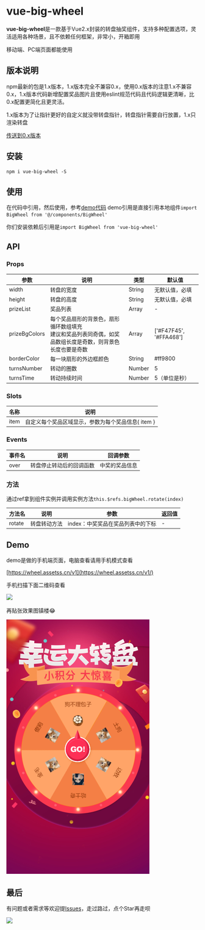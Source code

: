 # vue-big-wheel

**vue-big-wheel**是一款基于Vue2.x封装的转盘抽奖组件，支持多种配置选项，灵活适用各种场景，且不依赖任何框架，非常小，开箱即用

移动端、PC端页面都能使用

## 版本说明

npm最新的包是1.x版本，1.x版本完全不兼容0.x，使用0.x版本的注意1.x不兼容0.x，1.x版本代码新增配置奖品图片且使用eslint规范代码且代码逻辑更清晰，比0.x配置更简化且更灵活。

1.x版本为了让指针更好的自定义就没带转盘指针，转盘指针需要自行放置，1.x只渲染转盘

[传送到0.x版本](https://github.com/iamobj/vue-big-wheel/tree/0.x)

## 安装

```
npm i vue-big-wheel -S
```

## 使用

在代码中引用，然后使用，参考[demo代码](https://github.com/iamobj/vue-big-wheel/blob/1.x/src/App.vue)
demo引用是直接引用本地组件`import BigWheel from '@/components/BigWheel'`

你们安装依赖后引用是`import BigWheel from 'vue-big-wheel'`

## API

### Props

| 参数          | 说明                                                         | 类型   | 默认值                 |
| ------------- | ------------------------------------------------------------ | ------ | ---------------------- |
| width         | 转盘的宽度                                                   | String | 无默认值，必填         |
| height        | 转盘的高度                                                   | String | 无默认值，必填         |
| prizeList     | 奖品列表                                                     | Array  | -                      |
| prizeBgColors | 每个奖品扇形的背景色，扇形循环数组填充<br />建议和奖品列表同奇偶，如奖品数组长度是奇数，则背景色长度也要是奇数 | Array  | ['#F47F45', '#FFA468'] |
| borderColor   | 每一块扇形的外边框颜色                                       | String | #ff9800                |
| turnsNumber   | 转动的圈数                                                   | Number | 5                      |
| turnsTime     | 转动持续时间                                                 | Number | 5（单位是秒）          |

### Slots

| 名称 | 说明                                               |
| ---- | -------------------------------------------------- |
| item | 自定义每个奖品区域显示，参数为每个奖品信息{ item } |

### Events

| 事件名 | 说明                     | 回调参数       |
| ------ | ------------------------ | -------------- |
| over   | 转盘停止转动后的回调函数 | 中奖的奖品信息 |

### 方法

通过ref拿到组件实例并调用实例方法`this.$refs.bigWheel.rotate(index)`

| 方法名 | 说明         | 参数                              | 返回值 |
| ------ | ------------ | --------------------------------- | ------ |
| rotate | 转盘转动方法 | index：中奖奖品在奖品列表中的下标 | -      |



## Demo

demo是做的手机端页面，电脑查看请用手机模式查看

[https://wheel.assetss.cn/v1](https://wheel.assetss.cn/v1/)

手机扫描下面二维码查看

![](https://wheel.assetss.cn/images/qcode_v1.png)

再贴张效果图镇楼:joy:

![](https://raw.githubusercontent.com/iamobj/graph-bed/master/1/screencapture-wheel-assetss-cn-v1-2020-05-28-11_07_54.png)

## 最后

有问题或者需求等欢迎提[Issues](https://github.com/iamobj/vue-big-wheel/issues)，走过路过，点个Star再走呗

![](https://wheel.assetss.cn/images/20180216747654_SHTqLE.jpg)